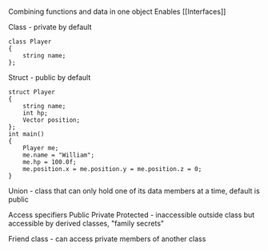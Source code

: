 Combining functions and data in one object
Enables [[Interfaces]]


Class - private by default
```
class Player
{
    string name;
};
```

Struct - public by default
```
struct Player
{
    string name;
    int hp;
    Vector position;
};
int main()
{
    Player me;
    me.name = "William";
    me.hp = 100.0f;
    me.position.x = me.position.y = me.position.z = 0;
}
```
Union - class that can only hold one of its data members at a time, default is public


Access specifiers
Public
Private
Protected - inaccessible outside class but accessible by derived classes, "family secrets"

Friend class - can access private members of another class

